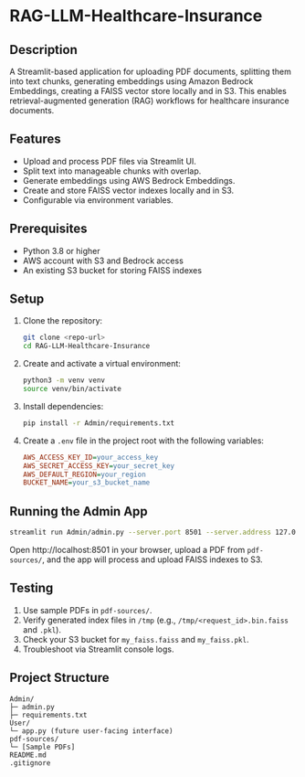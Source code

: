 # RAG-LLM-Healthcare-Insurance

## Description

A Streamlit-based application for uploading PDF documents, splitting them into text chunks, generating embeddings using Amazon Bedrock Embeddings, creating a FAISS vector store locally and in S3. This enables retrieval-augmented generation (RAG) workflows for healthcare insurance documents.

## Features

- Upload and process PDF files via Streamlit UI.
- Split text into manageable chunks with overlap.
- Generate embeddings using AWS Bedrock Embeddings.
- Create and store FAISS vector indexes locally and in S3.
- Configurable via environment variables.

## Prerequisites

- Python 3.8 or higher
- AWS account with S3 and Bedrock access
- An existing S3 bucket for storing FAISS indexes

## Setup

1. Clone the repository:
   ```bash
   git clone <repo-url>
   cd RAG-LLM-Healthcare-Insurance
   ```
2. Create and activate a virtual environment:
   ```bash
   python3 -m venv venv
   source venv/bin/activate
   ```
3. Install dependencies:
   ```bash
   pip install -r Admin/requirements.txt
   ```
4. Create a `.env` file in the project root with the following variables:
   ```ini
   AWS_ACCESS_KEY_ID=your_access_key
   AWS_SECRET_ACCESS_KEY=your_secret_key
   AWS_DEFAULT_REGION=your_region
   BUCKET_NAME=your_s3_bucket_name
   ```

## Running the Admin App

```bash
streamlit run Admin/admin.py --server.port 8501 --server.address 127.0.0.1
```

Open http://localhost:8501 in your browser, upload a PDF from `pdf-sources/`, and the app will process and upload FAISS indexes to S3.

## Testing

1. Use sample PDFs in `pdf-sources/`.
2. Verify generated index files in `/tmp` (e.g., `/tmp/<request_id>.bin.faiss` and `.pkl`).
3. Check your S3 bucket for `my_faiss.faiss` and `my_faiss.pkl`.
4. Troubleshoot via Streamlit console logs.

## Project Structure

```
Admin/
├─ admin.py
├─ requirements.txt
User/
└─ app.py (future user-facing interface)
pdf-sources/
└─ [Sample PDFs]
README.md
.gitignore
```
